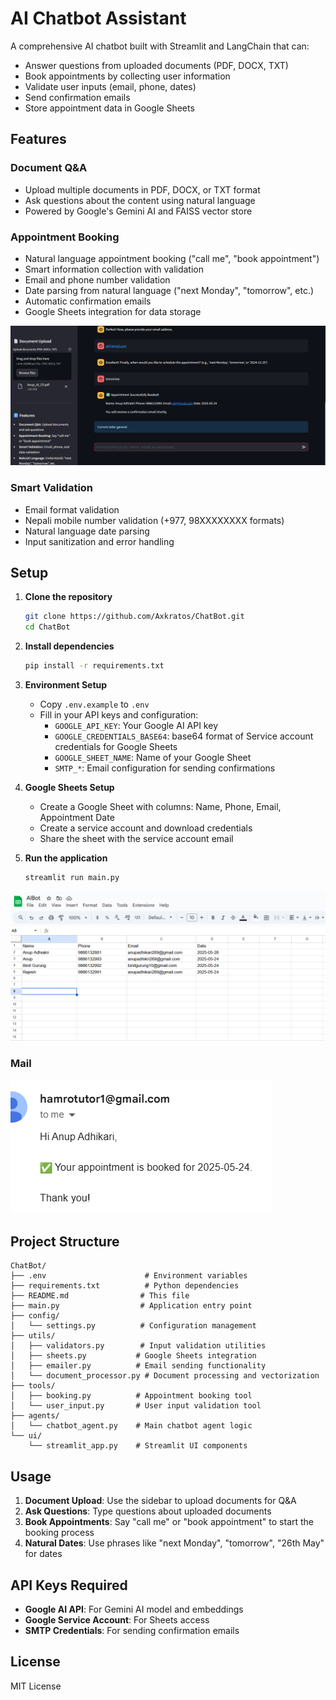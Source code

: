 # AI Chatbot Assistant

A comprehensive AI chatbot built with Streamlit and LangChain that can:

- Answer questions from uploaded documents (PDF, DOCX, TXT)
- Book appointments by collecting user information
- Validate user inputs (email, phone, dates)
- Send confirmation emails
- Store appointment data in Google Sheets

## Features

### Document Q&A
- Upload multiple documents in PDF, DOCX, or TXT format
- Ask questions about the content using natural language
- Powered by Google's Gemini AI and FAISS vector store

### Appointment Booking
- Natural language appointment booking ("call me", "book appointment")
- Smart information collection with validation
- Email and phone number validation
- Date parsing from natural language ("next Monday", "tomorrow", etc.)
- Automatic confirmation emails
- Google Sheets integration for data storage


![Chatbot Booking UI](ui.png)

### Smart Validation
- Email format validation
- Nepali mobile number validation (+977, 98XXXXXXXX formats)
- Natural language date parsing
- Input sanitization and error handling

## Setup

1. **Clone the repository**
   ```bash
   git clone https://github.com/Axkratos/ChatBot.git
   cd ChatBot
   ```

2. **Install dependencies**
   ```bash
   pip install -r requirements.txt
   ```

3. **Environment Setup**
   - Copy `.env.example` to `.env`
   - Fill in your API keys and configuration:
     - `GOOGLE_API_KEY`: Your Google AI API key
     - `GOOGLE_CREDENTIALS_BASE64`: base64 format of Service account credentials for Google Sheets
     - `GOOGLE_SHEET_NAME`: Name of your Google Sheet
     - `SMTP_*`: Email configuration for sending confirmations

4. **Google Sheets Setup**
   - Create a Google Sheet with columns: Name, Phone, Email, Appointment Date
   - Create a service account and download credentials
   - Share the sheet with the service account email



5. **Run the application**
   ```bash
   streamlit run main.py
   ```

![Google Sheets ](sheet.png)

### Mail
   ![GMail](email.png)

## Project Structure

```
ChatBot/
├── .env                      # Environment variables
├── requirements.txt          # Python dependencies
├── README.md                # This file
├── main.py                  # Application entry point
├── config/
│   └── settings.py          # Configuration management
├── utils/
│   ├── validators.py        # Input validation utilities
│   ├── sheets.py           # Google Sheets integration
│   ├── emailer.py          # Email sending functionality
│   └── document_processor.py # Document processing and vectorization
├── tools/
│   ├── booking.py          # Appointment booking tool
│   └── user_input.py       # User input validation tool
├── agents/
│   └── chatbot_agent.py    # Main chatbot agent logic
└── ui/
    └── streamlit_app.py    # Streamlit UI components
```

## Usage

1. **Document Upload**: Use the sidebar to upload documents for Q&A
2. **Ask Questions**: Type questions about uploaded documents
3. **Book Appointments**: Say "call me" or "book appointment" to start the booking process
4. **Natural Dates**: Use phrases like "next Monday", "tomorrow", "26th May" for dates

## API Keys Required

- **Google AI API**: For Gemini AI model and embeddings
- **Google Service Account**: For Sheets access
- **SMTP Credentials**: For sending confirmation emails

## License

MIT License
